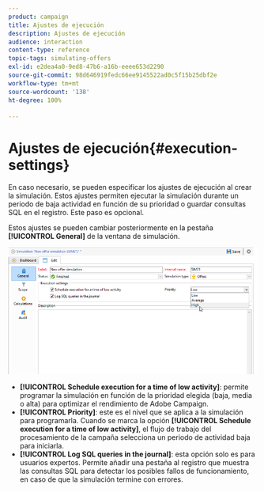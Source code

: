 ```yaml
---
product: campaign
title: Ajustes de ejecución
description: Ajustes de ejecución
audience: interaction
content-type: reference
topic-tags: simulating-offers
exl-id: e2dea4a0-9ed8-47b6-a16b-eeee653d2290
source-git-commit: 98d646919fedc66ee9145522ad0c5f15b25dbf2e
workflow-type: tm+mt
source-wordcount: '138'
ht-degree: 100%

---
```


# Ajustes de ejecución{#execution-settings}

En caso necesario, se pueden especificar los ajustes de ejecución al crear la simulación. Estos ajustes permiten ejecutar la simulación durante un periodo de baja actividad en función de su prioridad o guardar consultas SQL en el registro. Este paso es opcional.

Estos ajustes se pueden cambiar posteriormente en la pestaña **[!UICONTROL General]** de la ventana de simulación.

![](assets/offer_simulation_008.png)

* **[!UICONTROL Schedule execution for a time of low activity]**: permite programar la simulación en función de la prioridad elegida (baja, media o alta) para optimizar el rendimiento de Adobe Campaign.
* **[!UICONTROL Priority]**: este es el nivel que se aplica a la simulación para programarla. Cuando se marca la opción **[!UICONTROL Schedule execution for a time of low activity]**, el flujo de trabajo del procesamiento de la campaña selecciona un periodo de actividad baja para iniciarla.
* **[!UICONTROL Log SQL queries in the journal]**: esta opción solo es para usuarios expertos. Permite añadir una pestaña al registro que muestra las consultas SQL para detectar los posibles fallos de funcionamiento, en caso de que la simulación termine con errores.
